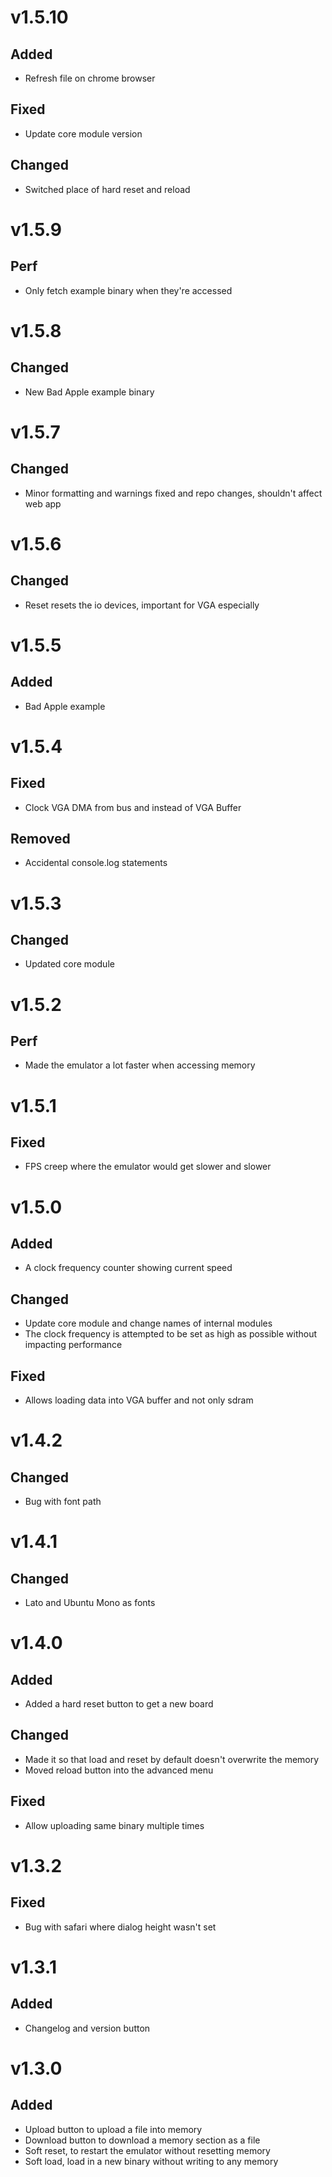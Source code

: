 <!--

Add new features here, everything will be added at the end to the changelog when a new release is made

# vX.X.X
## Added

## Changed

## Fixed

-->

# v1.5.10

## Added

- Refresh file on chrome browser

## Fixed

- Update core module version

## Changed

- Switched place of hard reset and reload

# v1.5.9

## Perf

- Only fetch example binary when they're accessed

# v1.5.8

## Changed

- New Bad Apple example binary

# v1.5.7

## Changed

- Minor formatting and warnings fixed and repo changes, shouldn't affect web app

# v1.5.6

## Changed

- Reset resets the io devices, important for VGA especially

# v1.5.5

## Added

- Bad Apple example

# v1.5.4

## Fixed

- Clock VGA DMA from bus and instead of VGA Buffer

## Removed

- Accidental console.log statements

# v1.5.3

## Changed

- Updated core module

# v1.5.2

## Perf

- Made the emulator a lot faster when accessing memory

# v1.5.1

## Fixed

- FPS creep where the emulator would get slower and slower

# v1.5.0

## Added

- A clock frequency counter showing current speed

## Changed

- Update core module and change names of internal modules
- The clock frequency is attempted to be set as high as possible without impacting performance

## Fixed

- Allows loading data into VGA buffer and not only sdram

# v1.4.2

## Changed

- Bug with font path

# v1.4.1

## Changed

- Lato and Ubuntu Mono as fonts

# v1.4.0

## Added

- Added a hard reset button to get a new board

## Changed

- Made it so that load and reset by default doesn't overwrite the memory
- Moved reload button into the advanced menu

## Fixed

- Allow uploading same binary multiple times

# v1.3.2

## Fixed

- Bug with safari where dialog height wasn't set

# v1.3.1

## Added

- Changelog and version button

# v1.3.0

## Added

- Upload button to upload a file into memory
- Download button to download a memory section as a file
- Soft reset, to restart the emulator without resetting memory
- Soft load, load in a new binary without writing to any memory
